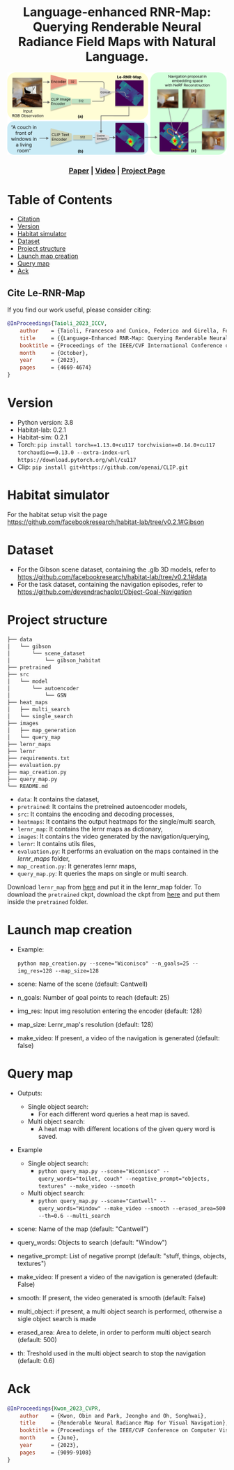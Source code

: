 <h1 align="center">
Language-enhanced RNR-Map: Querying Renderable Neural Radiance Field Maps with Natural Language.
</h1>

<img src="img/le_rnr_map.png">

<h3 align="center"><a href="https://arxiv.org/abs/2308.08854">Paper</a> | <a href="https://www.youtube.com/watch?v=UmIW3k0ZyDE">Video</a> | <a href="https://intelligolabs.github.io/Le-RNR-Map/">Project Page</a></h3>

# Table of Contents
- [Citation](#cite-le-rnr-map)
- [Version](#version)
- [Habitat simulator](#habitat-simulator)
- [Dataset](#dataset)
- [Project structure](#project-structure)
- [Launch map creation](#launch-map-creation)
- [Query map](#query-map)
- [Ack](#ack)

## Cite Le-RNR-Map
If you find our work useful, please consider citing:
```BibTeX
@InProceedings{Taioli_2023_ICCV,
    author    = {Taioli, Francesco and Cunico, Federico and Girella, Federico and Bologna, Riccardo and Farinelli, Alessandro and Cristani, Marco},
    title     = {{Language-Enhanced RNR-Map: Querying Renderable Neural Radiance Field Maps with Natural Language}},
    booktitle = {Proceedings of the IEEE/CVF International Conference on Computer Vision (ICCV) Workshops},
    month     = {October},
    year      = {2023},
    pages     = {4669-4674}
}
```

# Version 
- Python version: 3.8
- Habitat-lab: 0.2.1
- Habitat-sim: 0.2.1
- Torch:  ```pip install torch==1.13.0+cu117 torchvision==0.14.0+cu117 torchaudio==0.13.0 --extra-index-url https://download.pytorch.org/whl/cu117```
- Clip: ```pip install git+https://github.com/openai/CLIP.git```

# Habitat simulator
For the habitat setup visit the page https://github.com/facebookresearch/habitat-lab/tree/v0.2.1#Gibson
# Dataset
- For the Gibson scene dataset, containing the .glb 3D models, refer to  https://github.com/facebookresearch/habitat-lab/tree/v0.2.1#data
- For the task dataset, containing the navigation episodes, refer to https://github.com/devendrachaplot/Object-Goal-Navigation
# Project structure
```
├── data
│   └── gibson
│       └── scene_dataset
│           └── gibson_habitat
├── pretrained
├── src
│   └── model
│       └── autoencoder
│           └── GSN
├── heat_maps
│   ├── multi_search
│   └── single_search
├── images
│   ├── map_generation
│   └── query_map
├── lernr_maps
├── lernr
├── requirements.txt
├── evaluation.py
├── map_creation.py
├── query_map.py
└── README.md
```
- ```data```: It contains the dataset,
- ```pretrained```: It contains the pretreined autoencoder models,
- ```src```: It contains the encoding and decoding processes,
- ```heatmaps```: It contains the output heatmaps for the single/multi search,
- ```lernr_map```: It contains the lernr maps as dictionary,
- ```images```: It contains the video generated by the navigation/querying,
- ```lernr```: It contains utils files,
- ```evaluation.py```: It performs an evaluation on the maps contained in the <em>lernr_maps</em> folder,
- ```map_creation.py```: It generates lernr maps,
- ```query_map.py```: It queries the maps on single or multi search.

Download ```lernr_map``` from [here](https://drive.google.com/file/d/1slT7mH6fM2lkCC2hZG7ZGSNJm86QzABf/view?usp=sharing) and put it in the lernr_map folder.
To download the ```pretrained``` ckpt, download the ckpt from [here](https://drive.google.com/file/d/1rF-_HIfkgN1loSdUf9peafd6R9WSRe08/view?usp=sharing) and put them inside the ```pretrained``` folder.

# Launch map creation
- Example:

    ```python map_creation.py --scene="Wiconisco" --n_goals=25 --img_res=128 --map_size=128```

 - scene: Name of the scene (default: Cantwell)
 - n_goals: Number of goal points to reach (default: 25) 
 - img_res: Input img resolution entering the encoder (default: 128)
 - map_size: Lernr_map's resolution (default: 128) 
 - make_video: If present, a video of the navigation is generated (default: false)

 # Query map

 - Outputs:
    - Single object search:
        - For each different word queries a heat map is saved. 
    - Multi object search:
        - A heat map with different locations of the given query word is saved.

- Example
    - Single object search: 
        - ```python query_map.py --scene="Wiconisco" --query_words="toilet, couch" --negative_prompt="objects, textures" --make_video --smooth```
    - Multi object search:
        - ```python query_map.py --scene="Cantwell" --query_words="Window" --make_video --smooth --erased_area=500  --th=0.6 --multi_search```
 
- scene: Name of the map (default: "Cantwell")
- query_words: Objects to search (default: "Window")
- negative_prompt: List of negative prompt (default: "stuff, things, objects, textures")
 - make_video: If present a video of the navigation is generated (default: False)
 - smooth: If present, the video generated is smooth (default: False)
 - multi_object: if present, a multi object search is performed, otherwise a sigle object search is made
 - erased_area: Area to delete, in order to perform multi object search (default: 500)
 - th: Treshold used in the multi object search to stop the navigation (default: 0.6)



# Ack
```bibtex
@InProceedings{Kwon_2023_CVPR,
    author    = {Kwon, Obin and Park, Jeongho and Oh, Songhwai},
    title     = {Renderable Neural Radiance Map for Visual Navigation},
    booktitle = {Proceedings of the IEEE/CVF Conference on Computer Vision and Pattern Recognition (CVPR)},
    month     = {June},
    year      = {2023},
    pages     = {9099-9108}
}
```


